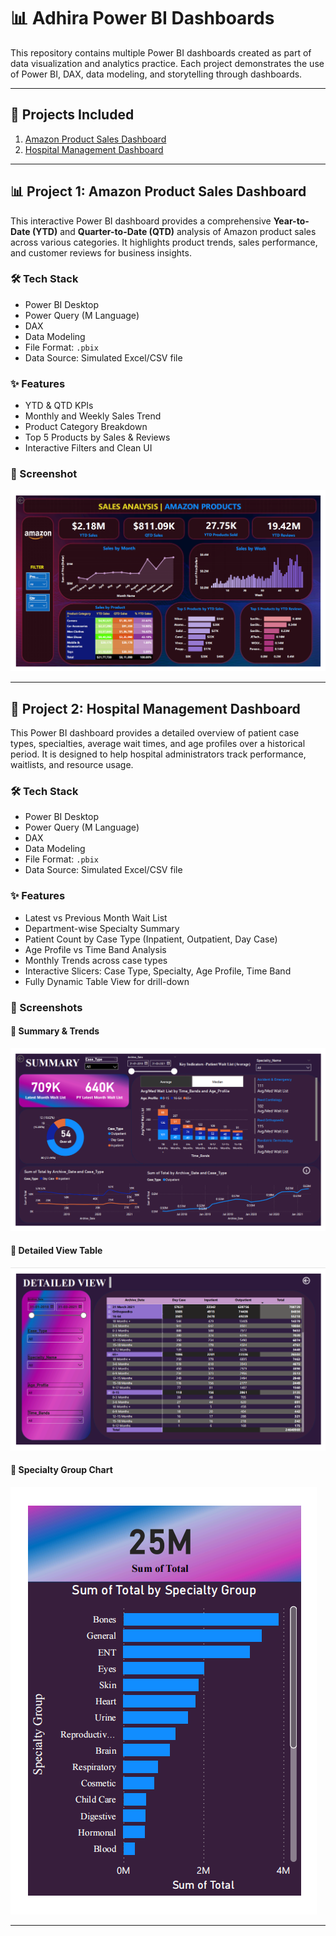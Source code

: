 # 📊 Adhira Power BI Dashboards

This repository contains multiple Power BI dashboards created as part of data visualization and analytics practice. Each project demonstrates the use of Power BI, DAX, data modeling, and storytelling through dashboards.

---

## 📁 Projects Included

1. [Amazon Product Sales Dashboard](#-project-1-amazon-product-sales-dashboard)  
2. [Hospital Management Dashboard](#-project-2-hospital-management-dashboard)

---

## 📊 Project 1: Amazon Product Sales Dashboard

This interactive Power BI dashboard provides a comprehensive **Year-to-Date (YTD)** and **Quarter-to-Date (QTD)** analysis of Amazon product sales across various categories. It highlights product trends, sales performance, and customer reviews for business insights.

### 🛠️ Tech Stack

- Power BI Desktop  
- Power Query (M Language)  
- DAX  
- Data Modeling  
- File Format: `.pbix`  
- Data Source: Simulated Excel/CSV file  

### ✨ Features

- YTD & QTD KPIs  
- Monthly and Weekly Sales Trend  
- Product Category Breakdown  
- Top 5 Products by Sales & Reviews  
- Interactive Filters and Clean UI  

### 📎 Screenshot

![Amazon Dashboard Screenshot](https://github.com/adhiradas2004/Adhira-Dashboard/blob/main/Amazon%20Product%20%2C%20Sales%20Analysis%20Dashboard.png?raw=true)

---

## 🏥 Project 2: Hospital Management Dashboard

This Power BI dashboard provides a detailed overview of patient case types, specialties, average wait times, and age profiles over a historical period. It is designed to help hospital administrators track performance, waitlists, and resource usage.

### 🛠️ Tech Stack

- Power BI Desktop  
- Power Query (M Language)  
- DAX  
- Data Modeling  
- File Format: `.pbix`  
- Data Source: Simulated Excel/CSV file  

### ✨ Features

- Latest vs Previous Month Wait List  
- Department-wise Specialty Summary  
- Patient Count by Case Type (Inpatient, Outpatient, Day Case)  
- Age Profile vs Time Band Analysis  
- Monthly Trends across case types  
- Interactive Slicers: Case Type, Specialty, Age Profile, Time Band  
- Fully Dynamic Table View for drill-down  

### 📎 Screenshots

#### 🔹 Summary & Trends
![Summary & Trends](https://github.com/adhiradas2004/Adhira-Dashboard/blob/main/Hospital%20Dashboard.png?raw=true)

#### 🔹 Detailed View Table
![Detailed View](https://github.com/adhiradas2004/Adhira-Dashboard/blob/main/Hospital%20Detailed%20View%20Dashboard%20-%20Copy.png?raw=true)

#### 🔹 Specialty Group Chart
![Specialty Group](https://github.com/adhiradas2004/Adhira-Dashboard/blob/main/Hospital%20Dashboard%20Specialty%20Group.png?raw=true)


---
